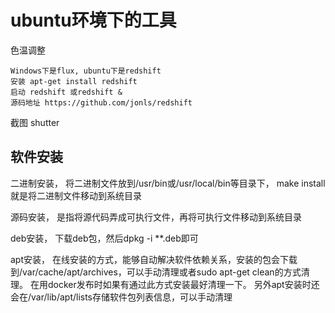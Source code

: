 # ubuntu环境下的工具
    
色温调整

    Windows下是flux, ubuntu下是redshift
    安装 apt-get install redshift
    启动 redshift 或redshift &
    源码地址 https://github.com/jonls/redshift
    
  
  
截图 shutter




## 软件安装
二进制安装， 将二进制文件放到/usr/bin或/usr/local/bin等目录下， make install 就是将二进制文件移动到系统目录

源码安装， 是指将源代码弄成可执行文件，再将可执行文件移动到系统目录

deb安装， 下载deb包，然后dpkg -i **.deb即可

apt安装， 在线安装的方式，能够自动解决软件依赖关系，安装的包会下载到/var/cache/apt/archives，可以手动清理或者sudo apt-get clean的方式清理。
在用docker发布时如果有通过此方式安装最好清理一下。 另外apt安装时还会在/var/lib/apt/lists存储软件包列表信息，可以手动清理



